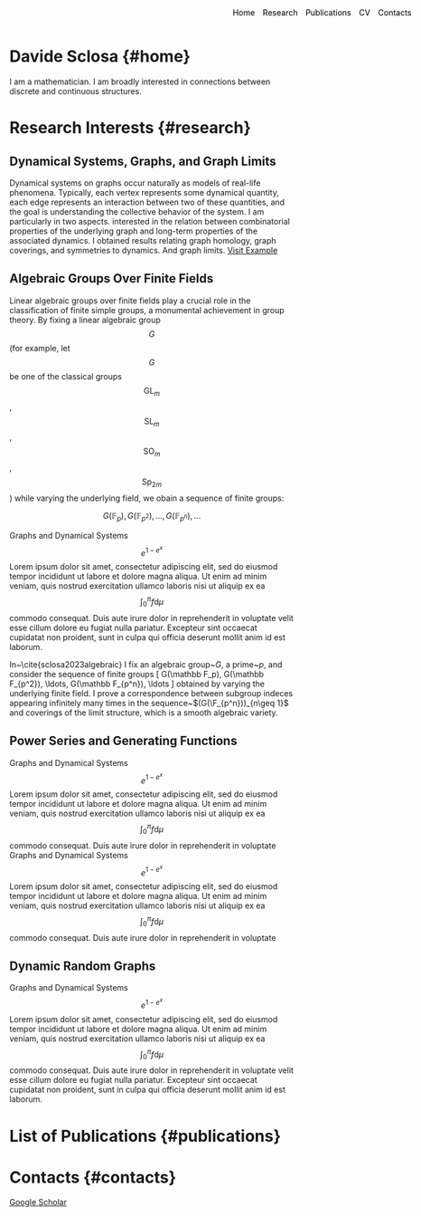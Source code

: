 <style>
.menu {
    position: absolute;
    top: 20px;
    right: 20px;
    list-style-type: none;
    margin: 0;
    padding: 0;
}

.menu li {
    display: inline;
    margin-left: 10px;
}

.menu li:first-child {
    margin-left: 0;
}

</style>

<ul class="menu">
    <li><a href="#home" style="text-decoration: none; color: black;">Home</a></li>
    <li><a href="#research" style="text-decoration: none; color: black;">Research</a></li>
    <li><a href="#publications" style="text-decoration: none; color: black;">Publications</a></li>
    <li><a href="#cv" style="text-decoration: none; color: black;">CV</a></li>
    <li><a href="#contacts" style="text-decoration: none; color: black;">Contacts</a></li>
</ul>


# Davide Sclosa {#home}
I am a mathematician. I am broadly interested in connections between discrete and continuous structures.

# Research Interests {#research}

## Dynamical Systems, Graphs, and Graph Limits
Dynamical systems on graphs occur naturally as models of real-life phenomena. Typically, each vertex represents some dynamical quantity, each edge represents an interaction between two of these quantities, and the goal is understanding the collective behavior of the system. I am particularly in two aspects. interested in the relation between combinatorial properties of the underlying graph and long-term properties of the associated dynamics. I obtained results relating graph homology, graph coverings, and symmetries to dynamics.
And graph limits. [Visit Example](https://www.example.com)


## Algebraic Groups Over Finite Fields
Linear algebraic groups over finite fields play a crucial role in the classification of finite simple groups, a monumental achievement in group theory.
By fixing a linear algebraic group $$G$$ (for example, let $$G$$ be one of the classical groups $$\mathrm{GL}_m$$, $$\mathrm{SL}_m$$, $$\mathrm{SO}_m$$, $$\mathrm{Sp}_{2m}$$)
while varying the underlying field, we obain a sequence of finite groups:

$$
	G(\mathbb F_p), G(\mathbb F_{p^2}), \ldots, G(\mathbb F_{p^n}), \ldots
$$




Graphs and Dynamical Systems  $$e^{1-e^x}$$ Lorem ipsum dolor sit amet, consectetur adipiscing elit, sed do eiusmod tempor incididunt ut labore et dolore magna aliqua. Ut enim ad minim veniam, quis nostrud exercitation ullamco laboris nisi ut aliquip ex ea $$\int_0^\pi f \mathrm d \mu$$ commodo consequat. Duis aute irure dolor in reprehenderit in voluptate velit esse cillum dolore eu fugiat nulla pariatur. Excepteur sint occaecat cupidatat non proident, sunt in culpa qui officia deserunt mollit anim id est laborum.

In~\cite{sclosa2023algebraic} I fix an algebraic group~$G$, a prime~$p$,
and consider the sequence of finite groups
\[
	G(\mathbb F_p), G(\mathbb F_{p^2}), \ldots, G(\mathbb F_{p^n}), \ldots
\]
obtained by varying the underlying finite field.
I prove a correspondence between subgroup indeces
appearing infinitely many times in the sequence~$(G(\F_{p^n}))_{n\geq 1}$
and coverings of the limit structure, which is a smooth algebraic variety.

## Power Series and Generating Functions
Graphs and Dynamical Systems  $$e^{1-e^x}$$ Lorem ipsum dolor sit amet, consectetur adipiscing elit, sed do eiusmod tempor incididunt ut labore et dolore magna aliqua. Ut enim ad minim veniam, quis nostrud exercitation ullamco laboris nisi ut aliquip ex ea $$\int_0^\pi f \mathrm d \mu$$ commodo consequat. Duis aute irure dolor in reprehenderit in voluptate
Graphs and Dynamical Systems  $$e^{1-e^x}$$ Lorem ipsum dolor sit amet, consectetur adipiscing elit, sed do eiusmod tempor incididunt ut labore et dolore magna aliqua. Ut enim ad minim veniam, quis nostrud exercitation ullamco laboris nisi ut aliquip ex ea $$\int_0^\pi f \mathrm d \mu$$ commodo consequat. Duis aute irure dolor in reprehenderit in voluptate 

## Dynamic Random Graphs
Graphs and Dynamical Systems  $$e^{1-e^x}$$ Lorem ipsum dolor sit amet, consectetur adipiscing elit, sed do eiusmod tempor incididunt ut labore et dolore magna aliqua. Ut enim ad minim veniam, quis nostrud exercitation ullamco laboris nisi ut aliquip ex ea $$\int_0^\pi f \mathrm d \mu$$ commodo consequat. Duis aute irure dolor in reprehenderit in voluptate velit esse cillum dolore eu fugiat nulla pariatur. Excepteur sint occaecat cupidatat non proident, sunt in culpa qui officia deserunt mollit anim id est laborum. 

# List of Publications {#publications}

# Contacts {#contacts}
[Google Scholar](https://scholar.google.com/citations?user=B392PEAAAAAJ)




<script
  src="https://cdn.mathjax.org/mathjax/latest/MathJax.js?config=TeX-AMS-MML_HTMLorMML"
  type="text/javascript">
</script>




